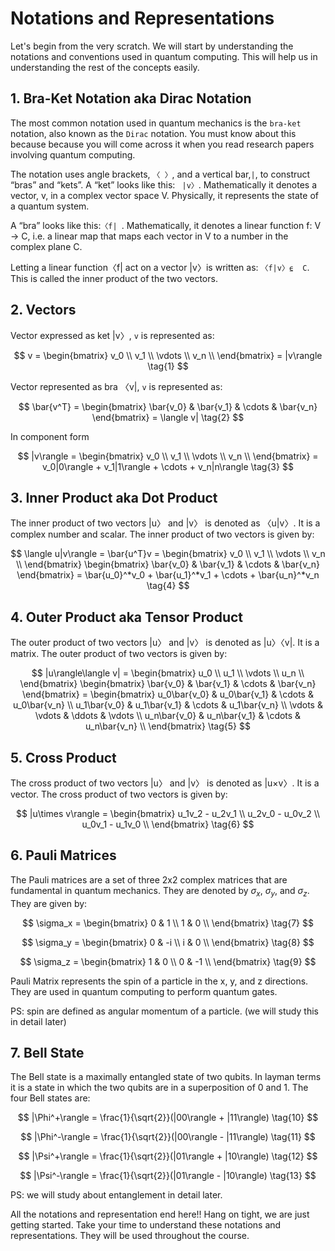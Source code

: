 # Notations and Representations
Let's begin from the very scratch. We will start by understanding the notations and conventions used in quantum computing. This will help us in understanding the rest of the concepts easily.

## 1. Bra-Ket Notation aka Dirac Notation
The most common notation used in quantum mechanics is the `bra-ket` notation, also known as the `Dirac` notation. You must know about this because because you will come across it when you read research papers involving quantum computing.

The notation uses angle brackets, `〈 〉`, and a vertical bar,` | `, to construct “bras” and “kets”. A “ket” looks like this: ` |v〉`. Mathematically it denotes a vector, v, in a complex vector space V. Physically, it represents the state of a quantum system.

A “bra” looks like this:`〈f| `. Mathematically, it denotes a linear function f: V → C, i.e. a linear map that maps each vector in V to a number in the complex plane C.

Letting a linear function〈f| act on a vector |v〉is written as: `〈f|v〉⍷  C`. This is called the inner product of the two vectors.


## 2. Vectors
Vector expressed as ket |v〉, `v` is represented as:

$$
v = \begin{bmatrix}
v_0 \\
v_1 \\
\vdots \\
v_n \\
\end{bmatrix} = |v\rangle 
\tag{1}
$$

Vector represented as bra 〈v|, `v` is represented as:

$$
\bar{v^T} = \begin{bmatrix}
\bar{v_0} & \bar{v_1} & \cdots & \bar{v_n}
\end{bmatrix} = \langle v|
\tag{2}
$$

In component form

$$
|v\rangle = \begin{bmatrix}
v_0 \\
v_1 \\
\vdots \\
v_n \\
\end{bmatrix} = v_0|0\rangle + v_1|1\rangle + \cdots + v_n|n\rangle
\tag{3}
$$

## 3. Inner Product aka Dot Product
The inner product of two vectors |u〉 and |v〉 is denoted as 〈u|v〉. It is a complex number and scalar. The inner product of two vectors is given by:

$$
\langle u|v\rangle = \bar{u^T}v =  \begin{bmatrix}
v_0 \\
v_1 \\
\vdots \\
v_n \\
\end{bmatrix}
\begin{bmatrix}
\bar{v_0} & \bar{v_1} & \cdots & \bar{v_n}
\end{bmatrix} = \bar{u_0}^*v_0 + \bar{u_1}^*v_1 + \cdots + \bar{u_n}^*v_n
\tag{4}
$$


## 4. Outer Product aka Tensor Product
The outer product of two vectors |u〉 and |v〉 is denoted as |u〉〈v|. It is a matrix. The outer product of two vectors is given by:

$$
|u\rangle\langle v| = \begin{bmatrix}
u_0 \\
u_1 \\
\vdots \\
u_n \\
\end{bmatrix}
\begin{bmatrix}
\bar{v_0} & \bar{v_1} & \cdots & \bar{v_n}
\end{bmatrix} = \begin{bmatrix}
u_0\bar{v_0} & u_0\bar{v_1} & \cdots & u_0\bar{v_n} \\
u_1\bar{v_0} & u_1\bar{v_1} & \cdots & u_1\bar{v_n} \\
\vdots & \vdots & \ddots & \vdots \\
u_n\bar{v_0} & u_n\bar{v_1} & \cdots & u_n\bar{v_n} \\
\end{bmatrix}
\tag{5}
$$

## 5. Cross Product
The cross product of two vectors |u〉 and |v〉 is denoted as |u×v〉. It is a vector. The cross product of two vectors is given by:

$$
|u\times v\rangle = \begin{bmatrix}
u_1v_2 - u_2v_1 \\
u_2v_0 - u_0v_2 \\
u_0v_1 - u_1v_0 \\
\end{bmatrix}
\tag{6}
$$

## 6. Pauli Matrices
The Pauli matrices are a set of three 2x2 complex matrices that are fundamental in quantum mechanics. They are denoted by $\sigma_x$, $\sigma_y$, and $\sigma_z$. They are given by:

$$
\sigma_x = \begin{bmatrix}
0 & 1 \\
1 & 0 \\
\end{bmatrix}
\tag{7}
$$

$$
\sigma_y = \begin{bmatrix}
0 & -i \\
i & 0 \\
\end{bmatrix}
\tag{8}
$$

$$
\sigma_z = \begin{bmatrix}
1 & 0 \\
0 & -1 \\
\end{bmatrix}
\tag{9}
$$

Pauli Matrix represents the spin of a particle in the x, y, and z directions. They are used in quantum computing to perform quantum gates.

PS: spin are defined as angular momentum of a particle. (we will study this in detail later)

## 7. Bell State
The Bell state is a maximally entangled state of two qubits. In layman terms it is a state in which the two qubits are in a superposition of 0 and 1. The four Bell states are:

$$
|\Phi^+\rangle = \frac{1}{\sqrt{2}}(|00\rangle + |11\rangle)
\tag{10}
$$

$$
|\Phi^-\rangle = \frac{1}{\sqrt{2}}(|00\rangle - |11\rangle)
\tag{11}
$$

$$
|\Psi^+\rangle = \frac{1}{\sqrt{2}}(|01\rangle + |10\rangle)
\tag{12}
$$

$$
|\Psi^-\rangle = \frac{1}{\sqrt{2}}(|01\rangle - |10\rangle)
\tag{13}
$$

PS: we will study about entanglement in detail later.

All the notations and representation end here!! Hang on tight, we are just getting started. Take your time to understand these notations and representations. They will be used throughout the course.
